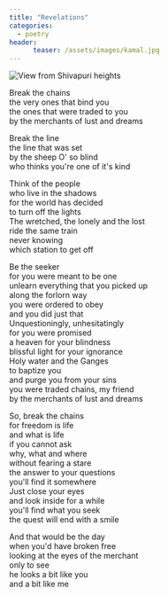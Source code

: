 ```yaml
---
title: "Revelations"
categories:
  - poetry
header:
      teaser: /assets/images/kamal.jpg
---
```


![View from Shivapuri heights](https://lh3.googleusercontent.com/JJXxZ1VnIQvaOJRvFVWP8gx0Vpbl5mte0VDOQk70jfrZZ4Z8kK7JpxPaEgYxXbklazwDgcP6AeFwvMtEXUO8CilmZLGLStmidLKS7Gk77qzCrCmSJEM8AHhFqcPQE22jX8nc0vG9FA=w673-h480-no "What lies beyond the hills?")

Break the chains  
the very ones that bind you  
the ones that were traded to you  
by the merchants of lust and dreams  

Break the line  
the line that was set  
by the sheep O' so blind  
who thinks you're one of it's kind  

Think of the people  
who live in the shadows  
for the world has decided  
to turn off the lights  
The wretched, the lonely and the lost  
ride the same train  
never knowing  
which station to get off  

Be the seeker  
for you were meant to be one  
unlearn everything that you picked up  
along the forlorn way  
you were ordered to obey  
and you did just that  
Unquestioningly, unhesitatingly  
for you were promised  
a heaven for your blindness  
blissful light for your ignorance  
Holy water and the Ganges  
to baptize you  
and purge you from your sins  
you were traded chains, my friend  
by the merchants of lust and dreams  

So, break the chains  
for freedom is life  
and what is life  
if you cannot ask  
why, what and where  
without fearing a stare  
the answer to your questions  
you'll find it somewhere  
Just close your eyes  
and look inside for a while  
you'll find what you seek  
the quest will end with a smile  

And that would be the day  
when you'd have broken free  
looking at the eyes of the merchant  
only to see  
he looks a bit like you  
and a bit like me  
